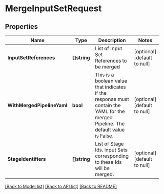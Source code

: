 # MergeInputSetRequest

## Properties
Name | Type | Description | Notes
------------ | ------------- | ------------- | -------------
**InputSetReferences** | **[]string** | List of Input Set References to be merged | [optional] [default to null]
**WithMergedPipelineYaml** | **bool** | This is a boolean value that indicates if the response must contain the YAML for the merged Pipeline. The default value is False. | [optional] [default to null]
**StageIdentifiers** | **[]string** | List of Stage Ids. Input Sets corresponding to these Ids will be merged. | [optional] [default to null]

[[Back to Model list]](../README.md#documentation-for-models) [[Back to API list]](../README.md#documentation-for-api-endpoints) [[Back to README]](../README.md)

